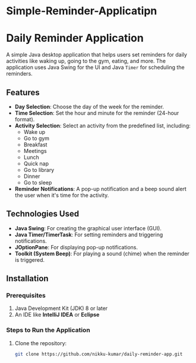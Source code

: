 # Simple-Reminder-Applicatipn
# Daily Reminder Application

A simple Java desktop application that helps users set reminders for daily activities like waking up, going to the gym, eating, and more. The application uses Java Swing for the UI and Java `Timer` for scheduling the reminders.

## Features

- **Day Selection**: Choose the day of the week for the reminder.
- **Time Selection**: Set the hour and minute for the reminder (24-hour format).
- **Activity Selection**: Select an activity from the predefined list, including:
  - Wake up
  - Go to gym
  - Breakfast
  - Meetings
  - Lunch
  - Quick nap
  - Go to library
  - Dinner
  - Go to sleep
- **Reminder Notifications**: A pop-up notification and a beep sound alert the user when it's time for the activity.

## Technologies Used

- **Java Swing**: For creating the graphical user interface (GUI).
- **Java Timer/TimerTask**: For setting reminders and triggering notifications.
- **JOptionPane**: For displaying pop-up notifications.
- **Toolkit (System Beep)**: For playing a sound (chime) when the reminder is triggered.

## Installation

### Prerequisites

1. Java Development Kit (JDK) 8 or later
2. An IDE like **IntelliJ IDEA** or **Eclipse**

### Steps to Run the Application

1. Clone the repository:

   ```bash
   git clone https://github.com/nikku-kumar/daily-reminder-app.git

